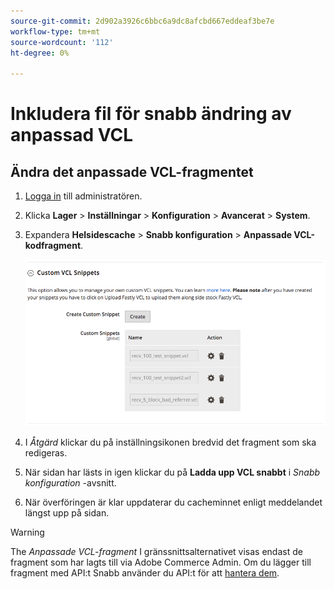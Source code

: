 ```yaml
---
source-git-commit: 2d902a3926c6bbc6a9dc8afcbd667eddeaf3be7e
workflow-type: tm+mt
source-wordcount: '112'
ht-degree: 0%

---
```

# Inkludera fil för snabb ändring av anpassad VCL

## Ändra det anpassade VCL-fragmentet

1. [Logga in](/help/get-started/onboarding.md#access-your-admin-panel) till administratören.

1. Klicka **Lager** > **Inställningar** > **Konfiguration** > **Avancerat** > **System**.

1. Expandera **Helsidescache** > **Snabb konfiguration** > **Anpassade VCL-kodfragment**.

   ![Hantera anpassade VCL-fragment](/help/assets/cdn/fastly-manage-snippets.png)

1. I _Åtgärd_ klickar du på inställningsikonen bredvid det fragment som ska redigeras.

1. När sidan har lästs in igen klickar du på **Ladda upp VCL snabbt** i _Snabb konfiguration_ -avsnitt.

1. När överföringen är klar uppdaterar du cacheminnet enligt meddelandet längst upp på sidan.

>[!WARNING]
>
>The _Anpassade VCL-fragment_ I gränssnittsalternativet visas endast de fragment som har lagts till via Adobe Commerce Admin. Om du lägger till fragment med API:t Snabb använder du API:t för att [hantera dem](/help/cloud-guide/cdn/fastly-vcl-custom-snippets.md#manage-custom-vcl-snippets-using-the-api).
